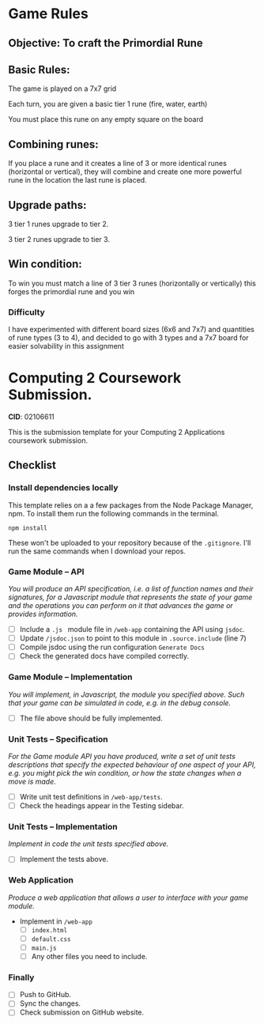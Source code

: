 # Game Rules
## Objective: To craft the Primordial Rune 
## Basic Rules:
The game is played on a 7x7 grid

Each turn, you are given a basic tier 1 rune (fire, water, earth)

You must place this rune on any empty square on the board

## Combining runes:

If you place a rune and it creates a line of 3 or more identical runes (horizontal or vertical),
they will combine and create one more powerful rune in the location the last rune is placed.
## Upgrade paths:

3 tier 1 runes upgrade to tier 2. 

3 tier 2 runes upgrade to tier 3.
## Win condition:

To win you must match a line of 3 tier 3 runes (horizontally or vertically)
this forges the primordial rune and you win
### Difficulty

I have experimented with different board sizes (6x6 and 7x7) and quantities of rune types (3 to 4), 
and decided to go with 3 types and a 7x7 board for easier solvability in this assignment

# Computing 2 Coursework Submission.
**CID**: 02106611

This is the submission template for your Computing 2 Applications coursework submission.

## Checklist
### Install dependencies locally
This template relies on a a few packages from the Node Package Manager, npm.
To install them run the following commands in the terminal.
```properties
npm install
```
These won't be uploaded to your repository because of the `.gitignore`.
I'll run the same commands when I download your repos.

### Game Module – API
*You will produce an API specification, i.e. a list of function names and their signatures, for a Javascript module that represents the state of your game and the operations you can perform on it that advances the game or provides information.*

- [ ] Include a `.js ` module file in `/web-app` containing the API using `jsdoc`.
- [ ] Update `/jsdoc.json` to point to this module in `.source.include` (line 7)
- [ ] Compile jsdoc using the run configuration `Generate Docs`
- [ ] Check the generated docs have compiled correctly.

### Game Module – Implementation
*You will implement, in Javascript, the module you specified above. Such that your game can be simulated in code, e.g. in the debug console.*

- [ ] The file above should be fully implemented.

### Unit Tests – Specification
*For the Game module API you have produced, write a set of unit tests descriptions that specify the expected behaviour of one aspect of your API, e.g. you might pick the win condition, or how the state changes when a move is made.*

- [ ] Write unit test definitions in `/web-app/tests`.
- [ ] Check the headings appear in the Testing sidebar.

### Unit Tests – Implementation
*Implement in code the unit tests specified above.*

- [ ] Implement the tests above.

### Web Application
*Produce a web application that allows a user to interface with your game module.*

- Implement in `/web-app`
  - [ ] `index.html`
  - [ ] `default.css`
  - [ ] `main.js`
  - [ ] Any other files you need to include.

### Finally
- [ ] Push to GitHub.
- [ ] Sync the changes.
- [ ] Check submission on GitHub website.
